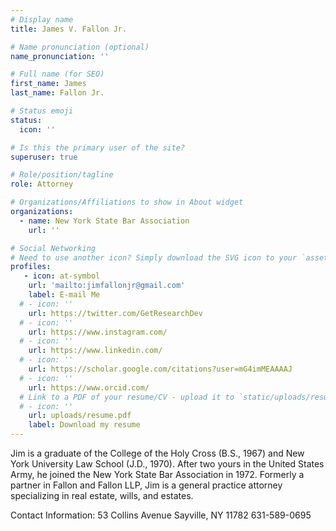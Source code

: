 ```yaml
---
# Display name
title: James V. Fallon Jr.

# Name pronunciation (optional)
name_pronunciation: ''

# Full name (for SEO)
first_name: James
last_name: Fallon Jr.     

# Status emoji
status:
  icon: ''

# Is this the primary user of the site?
superuser: true

# Role/position/tagline
role: Attorney

# Organizations/Affiliations to show in About widget
organizations:
  - name: New York State Bar Association
    url: ''

# Social Networking
# Need to use another icon? Simply download the SVG icon to your `assets/media/icons/` folder.
profiles:
   - icon: at-symbol
    url: 'mailto:jimfallonjr@gmail.com'
    label: E-mail Me
  # - icon: ''
    url: https://twitter.com/GetResearchDev
  # - icon: ''
    url: https://www.instagram.com/
  # - icon: ''
    url: https://www.linkedin.com/
  # - icon: ''
    url: https://scholar.google.com/citations?user=mG4imMEAAAAJ
  # - icon: ''
    url: https://www.orcid.com/
  # Link to a PDF of your resume/CV - upload it to `static/uploads/resume.pdf`
  # - icon: ''
    url: uploads/resume.pdf
    label: Download my resume
---
```


Jim is a graduate of the College of the Holy Cross (B.S., 1967) and New York University Law School (J.D., 1970). After two yours in the United States Army, he joined the New York State Bar Association in 1972. Formerly a partner in Fallon and Fallon LLP, Jim is a general practice attorney specializing in real estate, wills, and estates. 

Contact Information:
53 Collins Avenue
Sayville, NY 11782
631-589-0695
